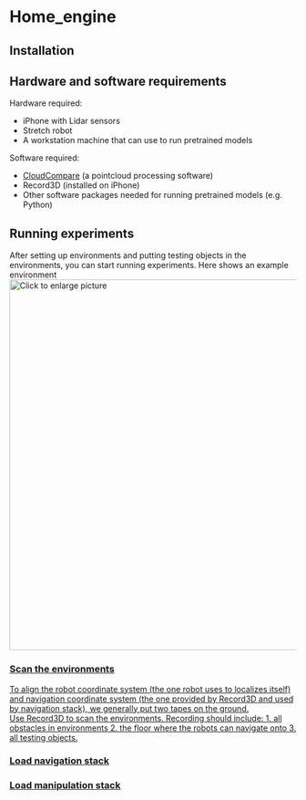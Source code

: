 # Home_engine
## Installation
## Hardware and software requirements
Hardware required:
* iPhone with Lidar sensors
* Stretch robot
* A workstation machine that can use to run pretrained models
  
Software required:
* [CloudCompare](https://www.danielgm.net/cc/release/) (a pointcloud processing software)
* Record3D (installed on iPhone)
* Other software packages needed for running pretrained models (e.g. Python)
  
## Running experiments
After setting up environments and putting testing objects in the environments, you can start running experiments. Here shows an example environment
<a href="https://drive.google.com/uc?export=view&id=1O-y5vhRuSZfgJ_ENjg-bTAHXOLvGtKGo"><img src="https://drive.google.com/uc?export=view&id=1O-y5vhRuSZfgJ_ENjg-bTAHXOLvGtKGo" style="width: 650px; max-width: 100%; height: auto" title="Click to enlarge picture" />
### Scan the environments
To align the robot coordinate system (the one robot uses to localizes itself) and navigation coordinate system (the one provided by Record3D and used by navigation stack), we generally put two tapes on the ground.\
Use Record3D to scan the environments. Recording should include: 1. all obstacles in environments 2. the floor where the robots can navigate onto 3. all testing objects.
### Load navigation stack
### Load manipulation stack
